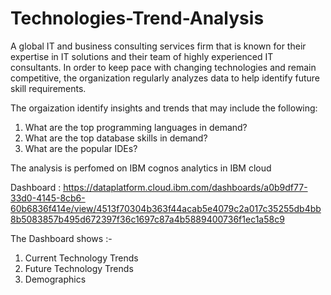 # Technologies-Trend-Analysis

A global IT and business consulting services firm that is known for their expertise in IT solutions and their team of highly experienced IT consultants. In order to keep pace with changing technologies and remain competitive, the organization regularly analyzes data to help identify future skill requirements. 
 
The orgaization identify insights and trends that may include the following:

  1. What are the top programming languages in demand?
  2. What are the top database skills in demand?
  3. What are the popular IDEs?
  
The analysis is perfomed on IBM cognos analytics in IBM cloud

Dashboard : https://dataplatform.cloud.ibm.com/dashboards/a0b9df77-33d0-4145-8cb6-60b6836f414e/view/4513f70304b363f44acab5e4079c2a017c35255db4bb8b5083857b495d672397f36c1697c87a4b5889400736f1ec1a58c9

The Dashboard shows :-

1. Current Technology Trends
2. Future Technology Trends
3. Demographics
